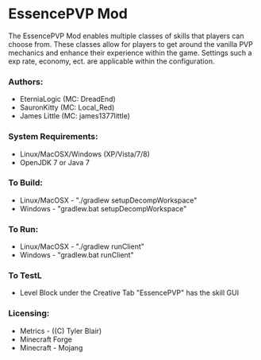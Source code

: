<h1>EssencePVP Mod</h1>
  The EssencePVP Mod enables multiple classes of skills  that players can choose from. These classes allow for players to get around the vanilla PVP mechanics and enhance their experience within the game. Settings such a exp rate, economy, ect. are applicable within the configuration.
<h3>Authors:</h3><ul>
	<li>EterniaLogic (MC: DreadEnd)</li>
	<li>SauronKitty (MC: Local_Red)</li>
	<li>James Little (MC: james1377little)</li>
</ul>
<h3>System Requirements:</h3><ul>
	<li>Linux/MacOSX/Windows (XP/Vista/7/8)</li>
	<li>OpenJDK 7 or Java 7</li>
</ul>
<h3>To Build:</h3><ul>
	<li>Linux/MacOSX - "./gradlew setupDecompWorkspace"</li>
	<li>Windows - "gradlew.bat setupDecompWorkspace"</li>
</ul>
<h3>To Run:</h3><ul>
	<li>Linux/MacOSX - "./gradlew runClient"</li>
	<li>Windows - "gradlew.bat runClient"</li>
</ul>
<h3>To TestL</h3><ul>
	<li>Level Block under the Creative Tab "EssencePVP" has the skill GUI</li>
</ul>
<h3>Licensing:</h3><ul>
	<li>Metrics - ((C) Tyler Blair)</li>
	<li>Minecraft Forge</li><li>Minecraft - Mojang</li>
</ul>